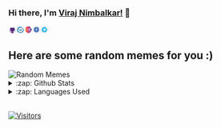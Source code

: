 ### Hi there, I'm [Viraj Nimbalkar!](https://virajnimbalkar.netlify.app/) 👋
<!-- <a href="https://twitter.com/Viraaaaaj1299">
  <img align="left" alt="Viraj Nimbalkar's Twitter" width="16px" src="https://cdn.jsdelivr.net/npm/simple-icons@v3/icons/twitter.svg" />
</a>
<a href="https://www.linkedin.com/in/viraj-nimbalkar/">
  <img align="left" alt="Viraj Nimbalkar's Linkdein" width="16px" src="https://cdn.jsdelivr.net/npm/simple-icons@v3/icons/linkedin.svg" />
</a>
<a href="https://github.com/Viraaaj">
  <img align="left" alt="Viraj Nimbalkar's Github" width="16px" src="https://cdn.jsdelivr.net/npm/simple-icons@v3/icons/github.svg" />
</a>
<a href="https://www.instagram.com/viraaaaaj.1299/?igshid=dccx1iixu7w9">
  <img align="left" alt="Viraj Nimbalkar's Instagram" width="16px" src="https://cdn.jsdelivr.net/npm/simple-icons@v3/icons/instagram.svg" />
</a>
<a href="https://www.facebook.com/vvn.viraj1299">
  <img align="left" alt="Viraj Nimbalkar's Facebook" width="16px" src="https://cdn.jsdelivr.net/npm/simple-icons@v3/icons/facebook.svg" />
</a> -->


<a href="https://github.com/Viraaaj">
  <img align="left" alt="Viraj Nimbalkar's Github" width="16px" src="assests/github.jpg" />
</a>
<a href="https://www.linkedin.com/in/viraj-nimbalkar/">
  <img align="left" alt="Viraj Nimbalkar's Linkdein" width="16px" src="assests/linkedin.jpg" />
</a>
<a href="https://www.instagram.com/viraaaaaj.1299/?igshid=dccx1iixu7w9">
  <img align="left" alt="Viraj Nimbalkar's Instagram" width="16px" src="assests/instagram.png" />
</a>
<a href="https://www.facebook.com/vvn.viraj1299">
  <img align="left" alt="Viraj Nimbalkar's Facebook" width="16px" src="assests/facebook.jpg" />
</a>
<a href="https://twitter.com/Viraaaaaj1299">
  <img align="left" alt="Viraj Nimbalkar's Twitter" width="16px" src="assests/twitter.jpg" />
</a>

<br/>

## Here are some random memes for you :)

<img alt="Random Memes" height="250px" src="https://web.ohidur.com/memes/random.jpg?category=programming">

<details>
  <summary>:zap: Github Stats</summary>
  <img src="https://github-readme-stats.vercel.app/api?username=Viraaaj&&show_icons=true&title_color=222222&icon_color=03A87C&text_color=333333&bg_color=ffffff">
</details>

<details>
  <summary>:zap: Languages Used</summary>
  <img src="https://github-readme-stats.vercel.app/api/top-langs/?username=Viraaaj&layout=compact&bg_color=ffffff&text_color=333333">
</details>
<br/>


[![Visitors](https://visitor-badge.glitch.me/badge?page_id=github/Viraaaj)](https://github.com/Viraaaj)
